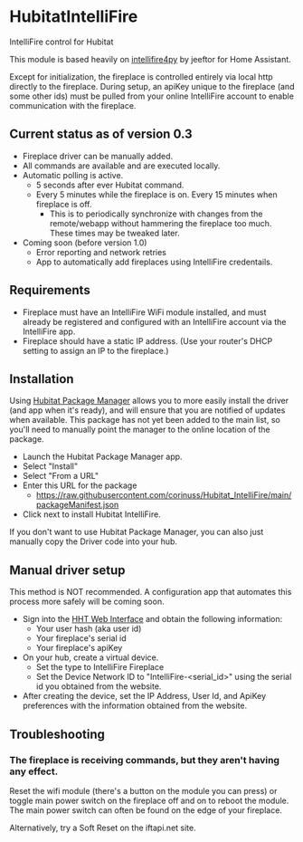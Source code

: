 # HubitatIntelliFire
 IntelliFire control for Hubitat

This module is based heavily on [intellifire4py](https://github.com/jeeftor/intellifire4py) by jeeftor for Home Assistant.

Except for initialization, the fireplace is controlled entirely via local http directly to the fireplace.  During setup, an apiKey unique to the fireplace (and some other ids) must be pulled from your online IntelliFire account to enable communication with the fireplace.

## Current status as of version 0.3
* Fireplace driver can be manually added.
* All commands are available and are executed locally.
* Automatic polling is active.
  * 5 seconds after ever Hubitat command.
  * Every 5 minutes while the fireplace is on.  Every 15 minutes when fireplace is off.
    * This is to periodically synchronize with changes from the remote/webapp without hammering the fireplace too much.  These times may be tweaked later.
* Coming soon (before version 1.0)
  * Error reporting and network retries
  * App to automatically add fireplaces using IntelliFire credentails.

## Requirements
* Fireplace must have an IntelliFire WiFi module installed, and must already be registered and configured with an IntelliFire account via the IntelliFire app.
* Fireplace should have a static IP address.  (Use your router's DHCP setting to assign an IP to the fireplace.)

## Installation
Using [Hubitat Package Manager](https://github.com/HubitatCommunity/hubitatpackagemanager) allows you to more easily install the driver (and app when it's ready), and will ensure that you are notified of updates when available.  This package has not yet been added to the main list, so you'll need to manually point the manager to the online location of the package.

* Launch the Hubitat Package Manager app.
* Select "Install"
* Select "From a URL"
* Enter this URL for the package
  * https://raw.githubusercontent.com/corinuss/Hubitat_IntelliFire/main/packageManifest.json
* Click next to install Hubitat IntelliFire.

If you don't want to use Hubitat Package Manager, you can also just manually copy the Driver code into your hub.

## Manual driver setup
This method is NOT recommended.  A configuration app that automates this process more safely will be coming soon.

* Sign into the [HHT Web Interface](http://iftapi.net/webaccess/login.html) and obtain the following information:
  * Your user hash (aka user id)
  * Your fireplace's serial id
  * Your fireplace's apiKey
* On your hub, create a virtual device.
  * Set the type to IntelliFire Fireplace
  * Set the Device Network ID to "IntelliFire-\<serial_id\>" using the serial id you obtained from the website.
* After creating the device, set the IP Address, User Id, and ApiKey preferences with the information obtained from the website.

## Troubleshooting

### The fireplace is receiving commands, but they aren't having any effect.
Reset the wifi module (there's a button on the module you can press) or toggle main power switch on the fireplace off and on to reboot the module.  The main power switch can often be found on the edge of your fireplace.

Alternatively, try a Soft Reset on the iftapi.net site.